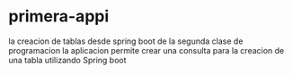 # primera-appi
la creacion de tablas desde spring boot de la segunda clase de programacion 
la aplicacion permite crear una consulta para la creacion de una tabla utilizando Spring boot

